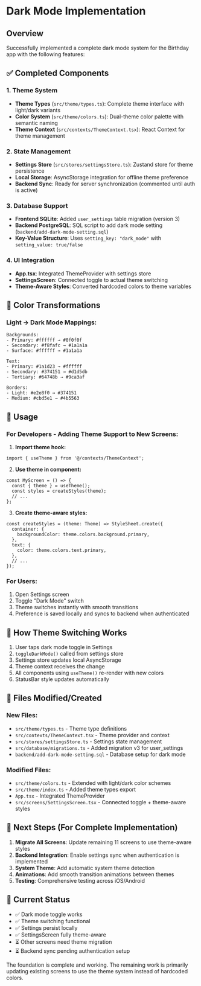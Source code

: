 # Dark Mode Implementation

## Overview

Successfully implemented a complete dark mode system for the Birthday app with the following features:

## ✅ Completed Components

### 1. Theme System
- **Theme Types** (`src/theme/types.ts`): Complete theme interface with light/dark variants
- **Color System** (`src/theme/colors.ts`): Dual-theme color palette with semantic naming
- **Theme Context** (`src/contexts/ThemeContext.tsx`): React Context for theme management

### 2. State Management
- **Settings Store** (`src/stores/settingsStore.ts`): Zustand store for theme persistence
- **Local Storage**: AsyncStorage integration for offline theme preference
- **Backend Sync**: Ready for server synchronization (commented until auth is active)

### 3. Database Support
- **Frontend SQLite**: Added `user_settings` table migration (version 3)
- **Backend PostgreSQL**: SQL script to add dark mode setting (`backend/add-dark-mode-setting.sql`)
- **Key-Value Structure**: Uses `setting_key: "dark_mode"` with `setting_value: true/false`

### 4. UI Integration
- **App.tsx**: Integrated ThemeProvider with settings store
- **SettingsScreen**: Connected toggle to actual theme switching
- **Theme-Aware Styles**: Converted hardcoded colors to theme variables

## 🎨 Color Transformations

### Light → Dark Mode Mappings:
```
Backgrounds:
- Primary: #ffffff → #0f0f0f
- Secondary: #f8fafc → #1a1a1a  
- Surface: #ffffff → #1a1a1a

Text:
- Primary: #1a1d23 → #ffffff
- Secondary: #374151 → #d1d5db
- Tertiary: #64748b → #9ca3af

Borders:
- Light: #e2e8f0 → #374151
- Medium: #cbd5e1 → #4b5563
```

## 🔧 Usage

### For Developers - Adding Theme Support to New Screens:

1. **Import theme hook:**
```tsx
import { useTheme } from '@/contexts/ThemeContext';
```

2. **Use theme in component:**
```tsx
const MyScreen = () => {
  const { theme } = useTheme();
  const styles = createStyles(theme);
  // ...
};
```

3. **Create theme-aware styles:**
```tsx
const createStyles = (theme: Theme) => StyleSheet.create({
  container: {
    backgroundColor: theme.colors.background.primary,
  },
  text: {
    color: theme.colors.text.primary,
  },
  // ...
});
```

### For Users:
1. Open Settings screen
2. Toggle "Dark Mode" switch
3. Theme switches instantly with smooth transitions
4. Preference is saved locally and syncs to backend when authenticated

## 🔄 How Theme Switching Works

1. User taps dark mode toggle in Settings
2. `toggleDarkMode()` called from settings store
3. Settings store updates local AsyncStorage
4. Theme context receives the change
5. All components using `useTheme()` re-render with new colors
6. StatusBar style updates automatically

## 📁 Files Modified/Created

### New Files:
- `src/theme/types.ts` - Theme type definitions
- `src/contexts/ThemeContext.tsx` - Theme provider and context
- `src/stores/settingsStore.ts` - Settings state management
- `src/database/migrations.ts` - Added migration v3 for user_settings
- `backend/add-dark-mode-setting.sql` - Database setup for dark mode

### Modified Files:
- `src/theme/colors.ts` - Extended with light/dark color schemes
- `src/theme/index.ts` - Added theme types export
- `App.tsx` - Integrated ThemeProvider
- `src/screens/SettingsScreen.tsx` - Connected toggle + theme-aware styles

## 🚀 Next Steps (For Complete Implementation)

1. **Migrate All Screens**: Update remaining 11 screens to use theme-aware styles
2. **Backend Integration**: Enable settings sync when authentication is implemented  
3. **System Theme**: Add automatic system theme detection
4. **Animations**: Add smooth transition animations between themes
5. **Testing**: Comprehensive testing across iOS/Android

## 🐛 Current Status

- ✅ Dark mode toggle works
- ✅ Theme switching functional
- ✅ Settings persist locally
- ✅ SettingsScreen fully theme-aware
- ⏳ Other screens need theme migration
- ⏳ Backend sync pending authentication setup

The foundation is complete and working. The remaining work is primarily updating existing screens to use the theme system instead of hardcoded colors.